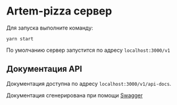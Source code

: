 # Artem-pizza сервер

Для запуска выполните команду:
```
yarn start
```

По умолчанию сервер запустится по адресу `localhost:3000/v1`

## Документация API

Документация доступна по адресу `localhost:3000/v1/api-docs`.

Документация сгенерирована при помощи [Swagger](https://swagger.io/)